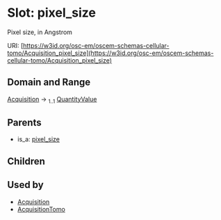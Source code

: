 
# Slot: pixel_size

Pixel size, in Angstrom

URI: [https://w3id.org/osc-em/oscem-schemas-cellular-tomo/Acquisition_pixel_size](https://w3id.org/osc-em/oscem-schemas-cellular-tomo/Acquisition_pixel_size)


## Domain and Range

[Acquisition](Acquisition.md) &#8594;  <sub>1..1</sub> [QuantityValue](QuantityValue.md)

## Parents

 *  is_a: [pixel_size](pixel_size.md)

## Children


## Used by

 * [Acquisition](Acquisition.md)
 * [AcquisitionTomo](AcquisitionTomo.md)
